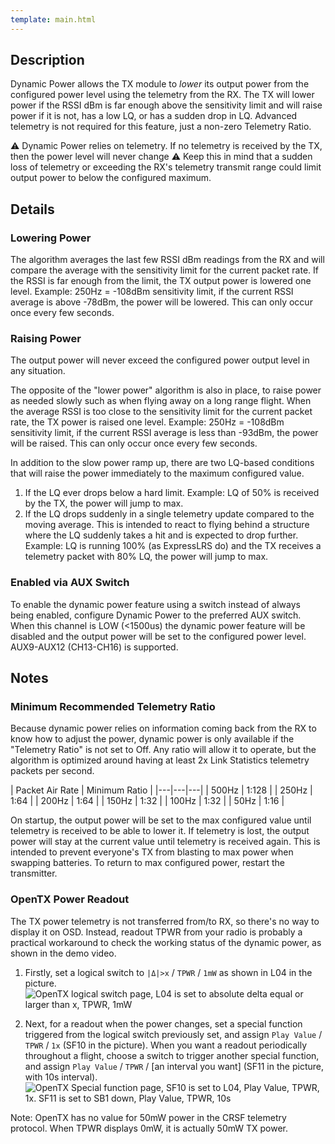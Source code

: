 ```yaml
---
template: main.html
---
```


## Description

Dynamic Power allows the TX module to *lower* its output power from the configured power level using the telemetry from the RX. The TX will lower power if the RSSI dBm is far enough above the sensitivity limit and will raise power if it is not, has a low LQ, or has a sudden drop in LQ. Advanced telemetry is not required for this feature, just a non-zero Telemetry Ratio.

⚠️ Dynamic Power relies on telemetry. If no telemetry is received by the TX, then the power level will never change ⚠️ Keep this in mind that a sudden loss of telemetry or exceeding the RX's telemetry transmit range could limit output power to below the configured maximum.

## Details

### Lowering Power

The algorithm averages the last few RSSI dBm readings from the RX and will compare the average with the sensitivity limit for the current packet rate. If the RSSI is far enough from the limit, the TX output power is lowered one level. Example: 250Hz = -108dBm sensitivity limit, if the current RSSI average is above -78dBm, the power will be lowered. This can only occur once every few seconds.

### Raising Power

The output power will never exceed the configured power output level in any situation.

The opposite of the "lower power" algorithm is also in place, to raise power as needed slowly such as when flying away on a long range flight. When the average RSSI is too close to the sensitivity limit for the current packet rate, the TX power is raised one level. Example: 250Hz = -108dBm sensitivity limit, if the current RSSI average is less than -93dBm, the power will be raised. This can only occur once every few seconds.

In addition to the slow power ramp up, there are two LQ-based conditions that will raise the power immediately to the maximum configured value.

1. If the LQ ever drops below a hard limit. Example: LQ of 50% is received by the TX, the power will jump to max.
2. If the LQ drops suddenly in a single telemetry update compared to the moving average. This is intended to react to flying behind a structure where the LQ suddenly takes a hit and is expected to drop further. Example: LQ is running 100% (as ExpressLRS do) and the TX receives a telemetry packet with 80% LQ, the power will jump to max.

### Enabled via AUX Switch

To enable the dynamic power feature using a switch instead of always being enabled, configure Dynamic Power to the preferred AUX switch. When this channel is LOW (<1500us) the dynamic power feature will be disabled and the output power will be set to the configured power level. AUX9-AUX12 (CH13-CH16) is supported.

## Notes

### Minimum Recommended Telemetry Ratio
Because dynamic power relies on information coming back from the RX to know how to adjust the power, dynamic power is only available if the "Telemetry Ratio" is not set to Off. Any ratio will allow it to operate, but the algorithm is optimized around having at least 2x Link Statistics telemetry packets per second.

| Packet Air Rate | Minimum Ratio |
|---|---|---|
| 500Hz | 1:128 |
| 250Hz | 1:64 |
| 200Hz | 1:64 |
| 150Hz | 1:32 |
| 100Hz | 1:32 |
| 50Hz | 1:16 |

On startup, the output power will be set to the max configured value until telemetry is received to be able to lower it. If telemetry is lost, the output power will stay at the current value until telemetry is received again. This is intended to prevent everyone's TX from blasting to max power when swapping batteries. To return to max configured power, restart the transmitter.

### OpenTX Power Readout
The TX power telemetry is not transferred from/to RX, so there's no way to display it on OSD. Instead, readout TPWR from your radio is probably a practical workaround to check the working status of the dynamic power, as shown in the demo video.

1. Firstly, set a logical switch to `|Δ|>x` / `TPWR` / `1mW` as shown in L04 in the picture. 
![OpenTX logical switch page, L04 is set to absolute delta equal or larger than x, TPWR, 1mW](https://cdn.discordapp.com/attachments/738450139693449258/872521918446714920/IMG_9220.JPG)

2. Next, for a readout when the power changes, set a special function triggered from the logical switch previously set, and assign `Play Value` / `TPWR` / `1x` (SF10 in the picture). When you want a readout periodically throughout a flight, choose a switch to trigger another special function, and assign `Play Value` / `TPWR` / [an interval you want] (SF11 in the picture, with 10s interval).
![OpenTX Special function page, SF10 is set to L04, Play Value, TPWR, 1x. SF11 is set to SB1 down, Play Value, TPWR, 10s](https://cdn.discordapp.com/attachments/738450139693449258/872521921382744074/IMG_9221.JPG)

Note: OpenTX has no value for 50mW power in the CRSF telemetry protocol. When TPWR displays 0mW, it is actually 50mW TX power.
